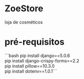 # ZoeStore
loja de cosméticos


# pré-requisitos
´´´bash
pip install django==5.0.6\
pip install django-crispy-forms==2.2\
pip install pillow==10.3.0\
pip install dotenv==1.0.1´´´
